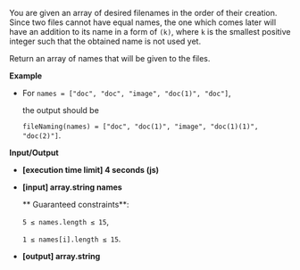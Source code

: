 You are given an array of desired filenames in the order of their creation. Since two files cannot have equal names, the one which comes later will have an addition to its name in a form of `(k)`, where `k` is the smallest positive integer such that the obtained name is not used yet.

Return an array of names that will be given to the files.

**Example**

- For `names = ["doc", "doc", "image", "doc(1)", "doc"]`,
 
    the output should be

     `fileNaming(names) = ["doc", "doc(1)", "image", "doc(1)(1)", "doc(2)"]`.

**Input/Output**

- **[execution time limit] 4 seconds (js)**

- **[input] array.string names**

   ** Guaranteed constraints**:

    `5 ≤ names.length ≤ 15`,

    `1 ≤ names[i].length ≤ 15`.

- **[output] array.string**